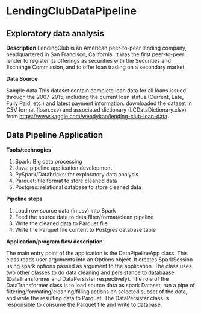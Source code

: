 # LendingClubDataPipeline

## Exploratory data analysis
**Description**
LendingClub is an American peer-to-peer lending company, headquartered in San Francisco, California. It was the first peer-to-peer lender to register its offerings as securities with the Securities and Exchange Commission, and to offer loan trading on a secondary market. 

**Data Source**

Sample data This dataset contain complete loan data for all loans issued through the 2007-2015, including the current loan status (Current, Late, Fully Paid, etc.) and latest payment information.
 downloaded the dataset in CSV format (loan.csv) and associated dictionary (LCDataDictionary.xlsx) from
https://www.kaggle.com/wendykan/lending-club-loan-data.

## Data Pipeline Application
**Tools/technogies** 

1. Spark: Big data processing 
2. Java: pipeline application development 
3. PySpark/Databricks: for exploratory data analysis
4. Parquet: file format to store cleaned data
5. Postgres: relational database to store cleaned data

**Pipeline steps**

1. Load row source data (in csv) into Spark
2. Feed the source data to data filter/format/clean pipeline
3. Write the cleaned data to Parquet file
4. Write the Parquet file content to Postgres database table

**Application/program flow description**

The main entry point of the application is the DataPipelineApp class. This class reads user arguments into an Options object. It creates SparkSession using spark options passed as argument to the application. The class uses two other classes to do data cleaning and persistance to databaase (DataTransformer and DataPersister respectively). The role of the DataTransformer class is to load source data as spark Dataset, run a pipe of filtering/formating/cleaning/filling actions on selected subset of the data, and write the resulting data to Parquet. The DataPersister class is responsible to consume the Parquet file and write to database.







